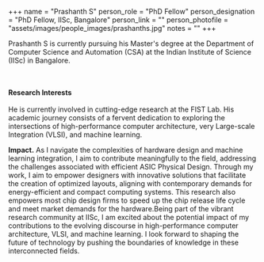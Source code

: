+++
name = "Prashanth S"
person_role = "PhD Fellow"
person_designation = "PhD Fellow, IISc, Bangalore"
person_link = ""
person_photofile = "assets/images/people_images/prashanths.jpg"
notes = ""
+++

 
Prashanth S is currently pursuing his Master's degree at the Department of Computer Science and Automation (CSA) at the Indian Institute of Science (IISc) in Bangalore.

<br><br><b>Research Interests</b>
<br><br>
He is currently involved in cutting-edge research at the FIST Lab. His academic journey consists of a fervent dedication to exploring the intersections of high-performance computer architecture, very Large-scale Integration (VLSI), and machine learning.


<b>Impact.</b> As I navigate the complexities of hardware design and machine learning integration, I aim to contribute meaningfully to the field, addressing the challenges associated with efficient ASIC Physical Design. Through my work, I aim to empower designers with innovative solutions that facilitate the creation of optimized layouts, aligning with contemporary demands for energy-efficient and compact computing systems. This research also empowers most chip design firms to speed up the chip release life cycle and meet market demands for the hardware.Being part of the vibrant research community at IISc, I am excited about the potential impact of my contributions to the evolving discourse in high-performance computer architecture, VLSI, and machine learning. I look forward to shaping the future of technology by pushing the boundaries of knowledge in these interconnected fields.



